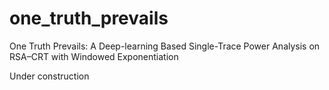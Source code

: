 # one_truth_prevails
One Truth Prevails: A Deep-learning Based Single-Trace Power Analysis on RSA–CRT with Windowed Exponentiation

Under construction
